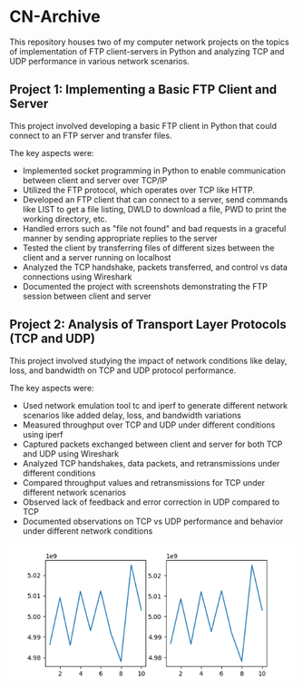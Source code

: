 # CN-Archive
This repository houses two of my computer network projects on the topics of implementation of FTP client-servers in Python and analyzing TCP and UDP performance in various network scenarios.


## Project 1: Implementing a Basic FTP Client and Server

This project involved developing a basic FTP client in Python that could connect to an FTP server and transfer files.

The key aspects were:
- Implemented socket programming in Python to enable communication between client and server over TCP/IP
- Utilized the FTP protocol, which operates over TCP like HTTP.
- Developed an FTP client that can connect to a server, send commands like LIST to get a file listing, DWLD to download a file, PWD to print the working directory, etc.
- Handled errors such as "file not found" and bad requests in a graceful manner by sending appropriate replies to the server
- Tested the client by transferring files of different sizes between the client and a server running on localhost
- Analyzed the TCP handshake, packets transferred, and control vs data connections using Wireshark
- Documented the project with screenshots demonstrating the FTP session between client and server

## Project 2: Analysis of Transport Layer Protocols (TCP and UDP)

This project involved studying the impact of network conditions like delay, loss, and bandwidth on TCP and UDP protocol performance.

The key aspects were:
- Used network emulation tool tc and iperf to generate different network scenarios like added delay, loss, and bandwidth variations
- Measured throughput over TCP and UDP under different conditions using iperf
- Captured packets exchanged between client and server for both TCP and UDP using Wireshark
- Analyzed TCP handshakes, data packets, and retransmissions under different conditions
- Compared throughput values and retransmissions for TCP under different network scenarios
- Observed lack of feedback and error correction in UDP compared to TCP
- Documented observations on TCP vs UDP performance and behavior under different network conditions

<p align="center">
  <img src="https://github.com/MelvinMo/CN-Archive/blob/main/Project%202/Pictures/TCP/TCP%20-%20Ideal/Graph%20-%20Ideal.png" alt="IMG" />
</p>
